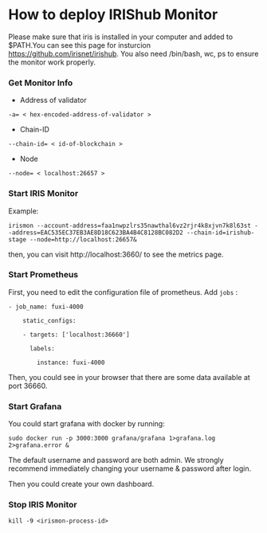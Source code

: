 # How to deploy IRIShub Monitor

Please make sure that iris is installed in your computer and added to $PATH.You can see this page for insturcion https://github.com/irisnet/irishub. You also need /bin/bash, wc, ps to ensure the monitor work properly.

### Get Monitor Info

* Address of validator

```
-a= < hex-encoded-address-of-validator >
```

* Chain-ID
```
--chain-id= < id-of-blockchain >
```

* Node


```
--node= < localhost:26657 >
```
###  Start IRIS Monitor
Example:
```
irismon --account-address=faa1nwpzlrs35nawthal6vz2rjr4k8xjvn7k8l63st --address=EAC535EC37EB3AE8D18C623BA4B4C8128BC082D2 --chain-id=irishub-stage --node=http://localhost:26657&
```

then, you can visit http://localhost:3660/ to see the metrics page. 

### Start Prometheus

First, you need to edit the configuration file of prometheus. Add `jobs` :
```$xslt
- job_name: fuxi-4000

    static_configs:

    - targets: ['localhost:36660']

      labels:

        instance: fuxi-4000
```
Then, you could see in your browser that there are some data available at port 36660.

### Start Grafana

You could start grafana with docker by running:
```$xslt
sudo docker run -p 3000:3000 grafana/grafana 1>grafana.log 2>grafana.error &
```

The default username and password are both admin. We strongly recommend immediately changing your username & password after login.

Then you could create your own  dashboard. 

###  Stop IRIS Monitor
```
kill -9 <irismon-process-id>
```